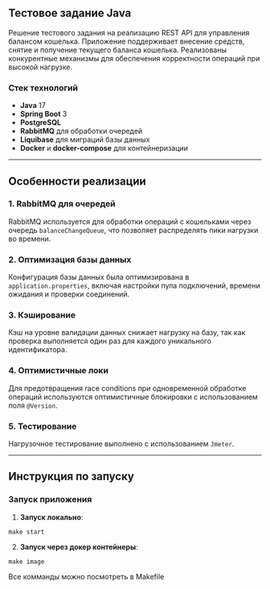 ## **Тестовое задание Java**

Решение тестового задания на реализацию REST API для управления балансом кошелька. Приложение поддерживает внесение
средств, снятие и получение текущего баланса кошелька. Реализованы конкурентные механизмы для обеспечения корректности
операций при высокой нагрузке.

### **Стек технологий**
- **Java** 17
- **Spring Boot** 3
- **PostgreSQL**
- **RabbitMQ** для обработки очередей
- **Liquibase** для миграций базы данных
- **Docker** и **docker-compose** для контейнеризации

---

## **Особенности реализации**

### **1. RabbitMQ для очередей**
RabbitMQ используется для обработки операций с кошельками через очередь `balanceChangeQueue`, что позволяет
распределять пики нагрузки во времени.

### **2. Оптимизация базы данных**
Конфигурация базы данных была оптимизирована в `application.properties`, включая настройки пула подключений,
времени ожидания и проверки соединений.

### **3. Кэширование**
Кэш на уровне валидации данных снижает нагрузку на базу, так как проверка выполняется один раз для каждого уникального
идентификатора.

### **4. Оптимистичные локи**
Для предотвращения race conditions при одновременной обработке операций используются оптимистичные блокировки с
использованием поля `@Version`.

### **5. Тестирование**
Нагрузочное тестирование выполнено с использованием `Jmeter`.

---

## **Инструкция по запуску**

### **Запуск приложения**

1. **Запуск локально**:
```shell
make start
```

2. **Запуск через докер контейнеры**:
```shell
make image
```

Все комманды можно посмотреть в Makefile